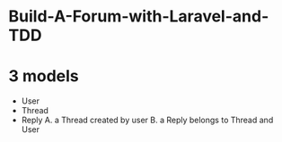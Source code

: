 # Build-A-Forum-with-Laravel-and-TDD
# 3 models 
  - User
  - Thread
  - Reply
A. a Thread created by user
B. a Reply belongs to Thread and User
